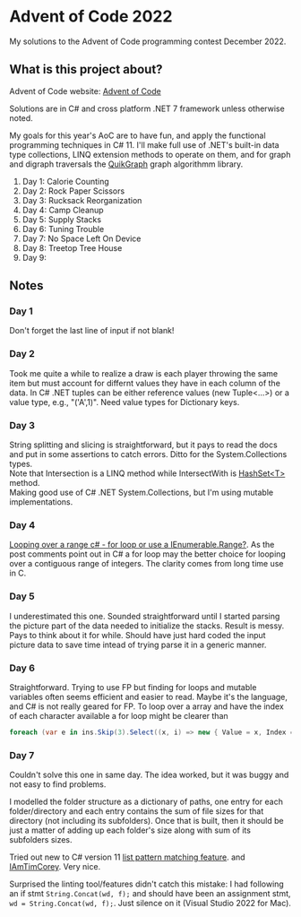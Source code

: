 # Advent of Code 2022

My solutions to the Advent of Code programming contest December 2022.

## What is this project about?

Advent of Code website:  [Advent of Code](https://adventofcode.com/2022)

Solutions are in C# and cross platform .NET 7 framework unless otherwise noted.

My goals for this year's AoC are to have fun, and apply
the functional programming techniques in C# 11.  I'll make
full use of .NET's built-in data type collections, LINQ extension methods to operate on them,
and for graph and digraph traversals the [QuikGraph](https://github.com/KeRNeLith/QuikGraph) graph algorithmm library.

1. Day  1:  Calorie Counting
2. Day  2:  Rock Paper Scissors
3. Day  3:  Rucksack Reorganization
4. Day  4:  Camp Cleanup
5. Day  5:  Supply Stacks
6. Day  6:  Tuning Trouble
7. Day  7:  No Space Left On Device
8. Day  8:  Treetop Tree House
9. Day  9:  

## Notes

### Day 1

Don't forget the last line of input if not blank!

### Day 2

Took me quite a while to realize a draw is each player
throwing the same item but must account for differnt values
 they have in each column of the data.  In C# .NET tuples
 can be either reference values (new Tuple<...>) or a value
 type, e.g., "('A',1)".  Need value types for Dictionary
 keys.

### Day 3

String splitting and slicing is straightforward, but it pays to read the docs and put in some assertions
to catch errors.  Ditto for the System.Collections types.  
Note that Intersection is a LINQ method while IntersectWith
is [HashSet\<T>](https://learn.microsoft.com/en-us/dotnet/api/system.collections.generic.hashset-1?view=net-7.0) method.  
Making good use of C# .NET System.Collections, but I'm using mutable implementations.

### Day 4

[Looping over a range c# - for loop or use a IEnumerable.Range?](https://stackoverflow.com/questions/915745/thoughts-on-foreach-with-enumerable-range-vs-traditional-for-loop).
As the post comments point out in C# a for loop may the better choice for looping over a contiguous range of integers.  The clarity comes from long time use in C.

### Day 5

I underestimated this one.  Sounded straightforward until I started parsing the picture part of the data needed to initialize the stacks.  Result is messy.  Pays to think about it for while.  Should have just hard coded the input picture data to save time intead of trying
parse it in a generic manner.

### Day 6

Straightforward.  Trying to use FP but finding for loops and mutable variables often seems
efficient and easier to read.  Maybe it's the language, and C# is not really geared for FP.  To loop over
a array and have the index of each character available a for loop might be clearer than 
```csharp
foreach (var e in ins.Skip(3).Select((x, i) => new { Value = x, Index = i }))
```

### Day 7

Couldn't solve this one in same day. The idea worked, but it was buggy and not easy to find problems.

I modelled the folder structure as a dictionary of paths,
one entry for each folder/directory and each entry contains the sum of file sizes
for that directory (not including its subfolders).  Once that is built, then it should
be just a matter of adding up each folder's size along with sum of its subfolders sizes.  

Tried out new to C# version 11 [list pattern matching feature](https://learn.microsoft.com/en-us/dotnet/csharp/fundamentals/functional/pattern-matching).
and [IAmTimCorey](https://www.youtube.com/watch?v=SztvGBv8uVM).  Very nice. 

Surprised the linting tool/features didn't catch this mistake: I had following an if stmt `String.Concat(wd, f);`
and should have been an assignment stmt, `wd = String.Concat(wd, f);`.
Just silence on it (Visual Studio 2022 for Mac).


